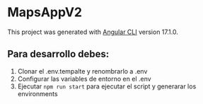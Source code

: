 # MapsAppV2

This project was generated with [Angular CLI](https://github.com/angular/angular-cli) version 17.1.0.

## Para desarrollo debes:
1. Clonar el .env.tempalte y renombrarlo a .env
2. Configurar las variables de entorno en el .env
3. Ejecutar `npm run start` para ejecutar el script y generarar los environments

